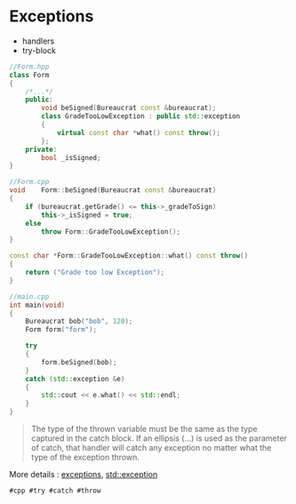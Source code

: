 # Exceptions

* handlers
* try-block

```cpp
//Form.hpp
class Form
{
	/*...*/
	public:
		void beSigned(Bureaucrat const &bureaucrat);
		class GradeTooLowException : public std::exception
		{
			virtual const char *what() const throw();
		};
	private:
		bool _isSigned;
}

//Form.cpp
void	Form::beSigned(Bureaucrat const &bureaucrat)
{
	if (bureaucrat.getGrade() <= this->_gradeToSign)
		this->_isSigned = true;
	else
		throw Form::GradeTooLowException();
}

const char *Form::GradeTooLowException::what() const throw()
{
	return ("Grade too low Exception");
}

//main.cpp
int	main(void)
{
	Bureaucrat bob("bob", 120);
	Form form("form");

	try
	{
		form.beSigned(bob);
	}
	catch (std::exception &e)
	{
		std::cout << e.what() << std::endl;
	}
}

```

> The type of the thrown variable must be the same as the type captured in the catch block. If an ellipsis (...) is used as the parameter of catch, that handler will catch any exception no matter what the type of the exception thrown.

More details : [exceptions](https://cplusplus.com/doc/tutorial/exceptions/), [std::exception](https://en.cppreference.com/w/cpp/error/exception)

    #cpp #try #catch #throw
